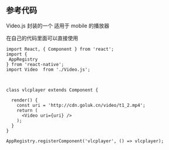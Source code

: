 ## 参考代码

Video.js 封装的一个 适用于 mobile 的播放器

在自己的代码里面可以直接使用

```
import React, { Component } from 'react';
import {
 AppRegistry
} from 'react-native';
import Video  from './Video.js';



class vlcplayer extends Component {

  render() {
    const uri = 'http://cdn.goluk.cn/video/t1_2.mp4';
    return (
      <Video uri={uri} />
    );
  }
}

AppRegistry.registerComponent('vlcplayer', () => vlcplayer);
```
